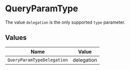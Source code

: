 # QueryParamType

The value `delegation` is the only supported `type` parameter.


## Values

| Name                       | Value                      |
| -------------------------- | -------------------------- |
| `QueryParamTypeDelegation` | delegation                 |
